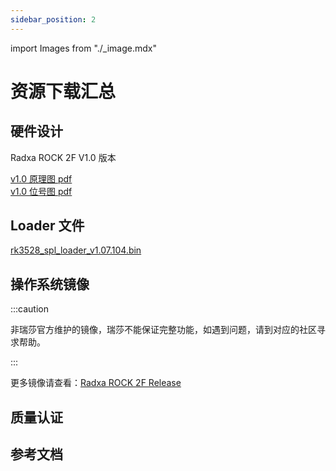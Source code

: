 ```yaml
---
sidebar_position: 2
---
```


import Images from "./\_image.mdx"

# 资源下载汇总

## 硬件设计

Radxa ROCK 2F V1.0 版本

[v1.0 原理图 pdf](https://dl.radxa.com/rock2/2f/radxa_rock2f_v1.01_schematic.pdf)  
[v1.0 位号图 pdf](https://dl.radxa.com/rock2/2f/radxa_rock2f_v1.01_components_placement_map.pdf)

## Loader 文件

[rk3528_spl_loader_v1.07.104.bin](https://dl.radxa.com/rock2/images/loader/rk3528_spl_loader_v1.07.104.bin)

## 操作系统镜像

<Images loader={false} system_img={true} spi_img={false} />

:::caution

非瑞莎官方维护的镜像，瑞莎不能保证完整功能，如遇到问题，请到对应的社区寻求帮助。

:::

更多镜像请查看：[Radxa ROCK 2F Release](https://github.com/radxa-build/rock-2/releases)

## 质量认证

## 参考文档
